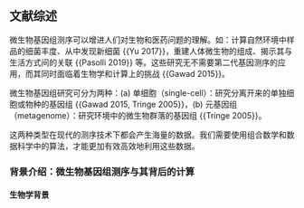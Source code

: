 ## 文献综述

微生物基因组测序可以增进人们对生物和医药问题的理解。如：计算自然环境中样品的细菌丰度、从中发现新细菌 {{Yu 2017}}，重建人体微生物的组成、揭示其与生活方式间的关联 {{Pasolli 2019}} 等。这些研究无不需要第二代基因测序的应用，而其同时面临着生物学和计算上的挑战 {{Gawad 2015}}。

微生物基因组研究可分为两种：(a) 单细胞（single-cell）：研究分离开来的单独细胞或物种的基因组 {{Gawad 2015, Tringe 2005}}，(b) 元基因组（metagenome）：研究环境中的微生物群落的基因组 {{Tringe 2005}}。

这两种类型在现代的测序技术下都会产生海量的数据。我们需要使用组合数学和数据科学中的算法，才能更加有效高效地利用这些数据。

### 背景介绍：微生物基因组测序与其背后的计算

#### 生物学背景


